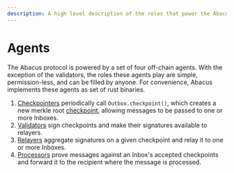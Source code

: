 ```yaml
---
description: A high level description of the roles that power the Abacus protocol
---
```


# Agents

The Abacus protocol is powered by a set of four off-chain agents. With the exception of the validators, the roles these agents play are simple, permission-less, and can be filled by anyone. For convenience, Abacus implements these agents as set of rust binaries.

1. [Checkpointers](checkpointer.md) periodically call `Outbox.checkpoint()`, which creates a new merkle root [checkpoint](../messaging/#checkpoints), allowing messages to be passed to one or more Inboxes.
2. [Validators](validator.md) sign checkpoints and make their signatures available to relayers.
3. [Relayers](relayer.md) aggregate signatures on a given checkpoint and relay it to one or more Inboxes.
4. [Processors](processor.md)  prove messages against an Inbox's accepted checkpoints and forward it to the recipient where the message is processed.
